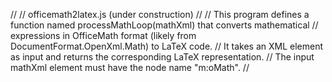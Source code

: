 //
// officemath2latex.js (under construction)
//
// This program defines a function named processMathLoop(mathXml) that converts mathematical
// expressions in OfficeMath format (likely from DocumentFormat.OpenXml.Math) to LaTeX code.
// It takes an XML element as input and returns the corresponding LaTeX representation.
// The input mathXml element must have the node name "m:oMath".
//
